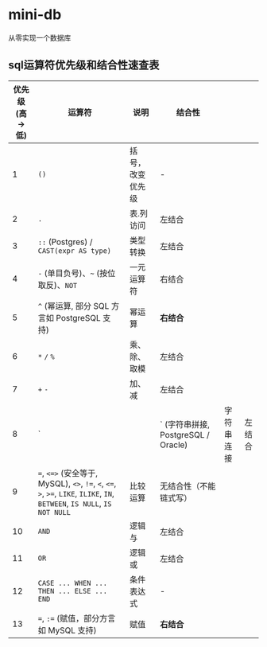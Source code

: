 # mini-db

从零实现一个数据库

## sql运算符优先级和结合性速查表

| 优先级 (高 → 低) | 运算符                                                                                                                    | 说明       | 结合性                             |       |     |
|-------------|------------------------------------------------------------------------------------------------------------------------|----------|---------------------------------|-------|-----|
| 1           | `()`                                                                                                                   | 括号，改变优先级 | -                               |       |     |
| 2           | `.`                                                                                                                    | 表.列 访问   | 左结合                             |       |     |
| 3           | `::` (Postgres) / `CAST(expr AS type)`                                                                                 | 类型转换     | 左结合                             |       |     |
| 4           | `-` (单目负号)、`~` (按位取反)、`NOT`                                                                                            | 一元运算符    | 右结合                             |       |     |
| 5           | `^` (幂运算, 部分 SQL 方言如 PostgreSQL 支持)                                                                                    | 幂运算      | **右结合**                         |       |     |
| 6           | `*` `/` `%`                                                                                                            | 乘、除、取模   | 左结合                             |       |     |
| 7           | `+` `-`                                                                                                                | 加、减      | 左结合                             |       |     |
| 8           | \`                                                                                                                     |          | \` (字符串拼接, PostgreSQL / Oracle) | 字符串连接 | 左结合 |
| 9           | `=`, `<=>` (安全等于, MySQL), `<>`, `!=`, `<`, `<=`, `>`, `>=`, `LIKE`, `ILIKE`, `IN`, `BETWEEN`, `IS NULL`, `IS NOT NULL` | 比较运算     | 无结合性（不能链式写）                     |       |     |
| 10          | `AND`                                                                                                                  | 逻辑与      | 左结合                             |       |     |
| 11          | `OR`                                                                                                                   | 逻辑或      | 左结合                             |       |     |
| 12          | `CASE ... WHEN ... THEN ... ELSE ... END`                                                                              | 条件表达式    | -                               |       |     |
| 13          | `=`, `:=` (赋值，部分方言如 MySQL 支持)                                                                                          | 赋值       | **右结合**                         |       |     |
